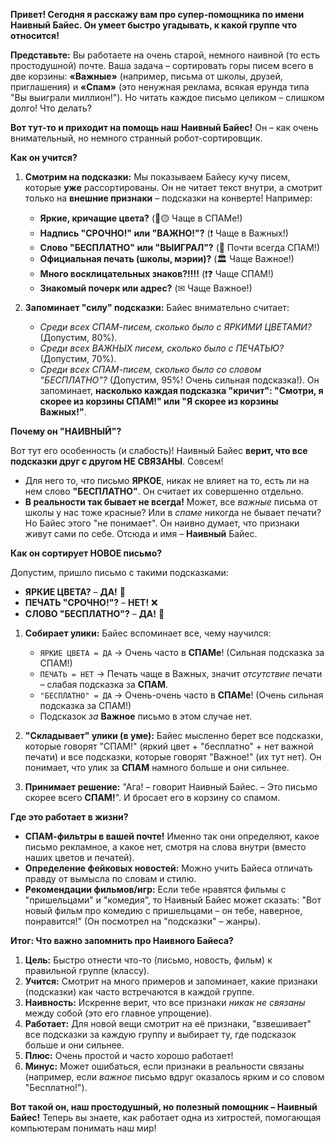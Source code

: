 **Привет! Сегодня я расскажу вам про супер-помощника по имени Наивный Байес. Он умеет быстро угадывать, к какой группе что относится!**

**Представьте:** Вы работаете на очень старой, немного наивной (то есть простодушной) почте. Ваша задача – сортировать горы писем всего в две корзины: **«Важные»** (например, письма от школы, друзей, приглашения) и **«Спам»** (это ненужная реклама, всякая ерунда типа "Вы выиграли миллион!"). Но читать каждое письмо целиком – слишком долго! Что делать?

**Вот тут-то и приходит на помощь наш Наивный Байес!** Он – как очень внимательный, но немного странный робот-сортировщик.

**Как он учится?**

1.  **Смотрим на подсказки:** Мы показываем Байесу кучу писем, которые **уже** рассортированы. Он не читает текст внутри, а смотрит только на **внешние признаки** – подсказки на конверте! Например:
    *   **Яркие, кричащие цвета?** (🔴🟡 Чаще в СПАМе!)
    *   **Надпись "СРОЧНО!" или "ВАЖНО!"?** (❗ Чаще в Важных!)
    *   **Слово "БЕСПЛАТНО" или "ВЫИГРАЛ"?** (🎯 Почти всегда СПАМ!)
    *   **Официальная печать (школы, мэрии)?** (🏛 Чаще Важное!)
    *   **Много восклицательных знаков?!!!!** (❗❓ Чаще СПАМ!)
    *   **Знакомый почерк или адрес?** (✉ Чаще Важное!)

2.  **Запоминает "силу" подсказки:** Байес внимательно считает:
    *   *Среди всех СПАМ-писем, сколько было с ЯРКИМИ ЦВЕТАМИ?* (Допустим, 80%).
    *   *Среди всех ВАЖНЫХ писем, сколько было с ПЕЧАТЬЮ?* (Допустим, 70%).
    *   *Среди всех СПАМ-писем, сколько было со словом "БЕСПЛАТНО"?* (Допустим, 95%! Очень сильная подсказка!).
    Он запоминает, **насколько каждая подсказка "кричит": "Смотри, я скорее из корзины СПАМ!" или "Я скорее из корзины Важных!"**.

**Почему он "НАИВНЫЙ"?**

Вот тут его особенность (и слабость)! Наивный Байес **верит, что все подсказки друг с другом НЕ СВЯЗАНЫ**. Совсем!

*   Для него то, что письмо **ЯРКОЕ**, никак не влияет на то, есть ли на нем слово **"БЕСПЛАТНО"**. Он считает их совершенно отдельно.
*   **В реальности так бывает не всегда!** Может, все *важные* письма от школы у нас тоже красные? Или в *спаме* никогда не бывает печати? Но Байес этого "не понимает". Он наивно думает, что признаки живут сами по себе. Отсюда и имя – **Наивный** Байес.

**Как он сортирует НОВОЕ письмо?**

Допустим, пришло письмо с такими подсказками:
*   **ЯРКИЕ ЦВЕТА?** – **ДА!** 🔴
*   **ПЕЧАТЬ "СРОЧНО!"?** – **НЕТ!** ❌
*   **СЛОВО "БЕСПЛАТНО"?** – **ДА!** 🎯

1.  **Собирает улики:** Байес вспоминает все, чему научился:
    *   `ЯРКИЕ ЦВЕТА = ДА` → Очень часто в **СПАМе**! (Сильная подсказка за СПАМ!)
    *   `ПЕЧАТЬ = НЕТ` → Печать чаще в Важных, значит *отсутствие* печати – слабая подсказка за **СПАМ**.
    *   `"БЕСПЛАТНО" = ДА` → Очень-очень часто в **СПАМе**! (Очень сильная подсказка за СПАМ!)
    *   Подсказок *за* **Важное** письмо в этом случае нет.

2.  **"Складывает" улики (в уме):** Байес мысленно берет все подсказки, которые говорят "СПАМ!" (яркий цвет + "бесплатно" + нет важной печати) и все подсказки, которые говорят "Важное!" (их тут нет). Он понимает, что улик за **СПАМ** намного больше и они сильнее.

3.  **Принимает решение:** "Ага! – говорит Наивный Байес. – Это письмо скорее всего **СПАМ!**". И бросает его в корзину со спамом.

**Где это работает в жизни?**

*   **СПАМ-фильтры в вашей почте!** Именно так они определяют, какое письмо рекламное, а какое нет, смотря на слова внутри (вместо наших цветов и печатей).
*   **Определение фейковых новостей:** Можно учить Байеса отличать правду от вымысла по словам и стилю.
*   **Рекомендации фильмов/игр:** Если тебе нравятся фильмы с "пришельцами" и "комедия", то Наивный Байес может сказать: "Вот новый фильм про комедию с пришельцами – он тебе, наверное, понравится!" (Он посмотрел на "подсказки" – жанры).

**Итог: Что важно запомнить про Наивного Байеса?**

1.  **Цель:** Быстро отнести что-то (письмо, новость, фильм) к правильной группе (классу).
2.  **Учится:** Смотрит на много примеров и запоминает, какие признаки (подсказки) как часто встречаются в каждой группе.
3.  **Наивность:** Искренне верит, что все признаки *никак не связаны* между собой (это его главное упрощение).
4.  **Работает:** Для новой вещи смотрит на её признаки, "взвешивает" все подсказки за каждую группу и выбирает ту, где подсказок больше и они сильнее.
5.  **Плюс:** Очень простой и часто хорошо работает!
6.  **Минус:** Может ошибаться, если признаки в реальности связаны (например, если *важное* письмо вдруг оказалось ярким и со словом "Бесплатно!").

**Вот такой он, наш простодушный, но полезный помощник – Наивный Байес!** Теперь вы знаете, как работает одна из хитростей, помогающая компьютерам понимать наш мир!
